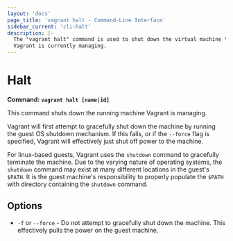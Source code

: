 ```yaml
---
layout: 'docs'
page_title: 'vagrant halt - Command-Line Interface'
sidebar_current: 'cli-halt'
description: |-
  The "vagrant halt" command is used to shut down the virtual machine that
  Vagrant is currently managing.
---
```


# Halt

**Command: `vagrant halt [name|id]`**

This command shuts down the running machine Vagrant is managing.

Vagrant will first attempt to gracefully shut down the machine by running
the guest OS shutdown mechanism. If this fails, or if the `--force` flag is
specified, Vagrant will effectively just shut off power to the machine.

For linux-based guests, Vagrant uses the `shutdown` command to gracefully
terminate the machine. Due to the varying nature of operating systems, the
`shutdown` command may exist at many different locations in the guest's `$PATH`.
It is the guest machine's responsibility to properly populate the `$PATH` with
directory containing the `shutdown` command.

## Options

- `-f` or `--force` - Do not attempt to gracefully shut down the machine.
  This effectively pulls the power on the guest machine.

